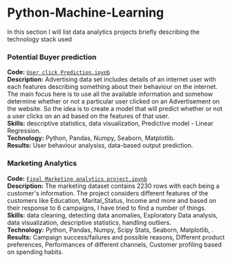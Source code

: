 # Python-Machine-Learning
In this section I will list data analytics projects briefly describing the technology stack used

### Potential Buyer prediction
**Code:** [`User click Prediction.ipynb`](https://github.com/Rohan-Birwadkar/Python-Machine-Learning/tree/main/User%20Click%20Prediction)    
**Description:** Advertising data set includes details of an internet user with each features describing something about their behaviour on the internet. The main focus here is to use all the available information and somehow determine whether or not a particular user clicked on an Advertisement on the website. So the idea is to create a model that will predict whether or not a user clicks on an ad based on the features of that user.  
**Skills:** descriptive statistics, data visualization, Predictive model - Linear Regression.  
**Technology:** Python, Pandas, Numpy, Seaborn, Matplotlib.  
**Results:** User behaviour analysiss, data-based output prediction. 

### Marketing Analytics
**Code:** [`Final Marketing analytics project.ipynb`](https://github.com/Rohan-Birwadkar/Python-Machine-Learning/blob/main/Marketing%20Analytics/Final%20Marketing%20analytics%20project.ipynb)    
**Description:** The marketing dataset contains 2230 rows with each being a customer's information. The project considers different features of the customers like Education, Marital_Status, Income and more and based on their response to 6 campaigns, I have tried to find a number of things.   
**Skills:** data cleaning, detecting data anomalies, Exploratory Data analysis, data visualization, descriptive statistics, handling outliers.    
**Technology:** Python, Pandas, Numpy, Scipy Stats, Seaborn, Matplotlib, .     
**Results:** Campaign success/failures and possible reasons, Different product preferences, Performances of different channels, Customer profiling based on spending habits.
